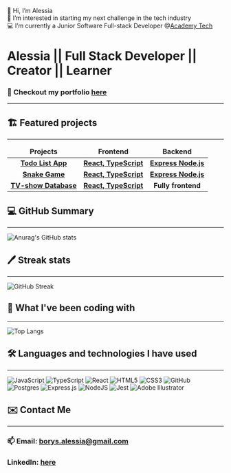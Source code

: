 👋 Hi, I’m Alessia  
👀 I’m interested in starting my next challenge in the tech industry  
💻 I’m currently a Junior Software Full-stack Developer @[Academy Tech](https://academy.tech/)  

# Alessia || Full Stack Developer || Creator || Learner 
### 🎨 Checkout my portfolio [here](https://alessiaborys.netlify.app/)
<hr>

## 🏗️ Featured projects
<hr>

<table>
  <thead align="center">
    <tr border: none;>
      <td><b>Projects</b></td>
      <td><b>Frontend</b></td>
      <td><b>Backend</b></td>
      <!--<td><b>Documentation</b></td>-->
    </tr>
  </thead>
  <tbody>
  <tbody align="center">
     <tr>
      <td><a href="https://to-do-full-stack.netlify.app" target="_blank"><b>Todo List App<b></a></td>
      <td><a href="https://github.com/alessiasHUB/to-do-front"><b>React, TypeScript</b></a></td>
      <td><a href="https://github.com/alessiasHUB/to-do-back"><b>Express Node.js</b></a></td>
      <!--<td><a href="addlinkhere"><b>Documentation</b></a></td>-->
    </tr>
    <tr>
      <td><a href="https://my-great-snake-game.netlify.app/" target="_blank"><b>Snake Game<b></a></td>
      <td><a href="https://github.com/alessiasHUB/snake-front/"><b>React, TypeScript</b></a></td>
      <td><a href="https://github.com/alessiasHUB/snake-back"><b>Express Node.js</b></a></td>
      <!--<td><a href="addlinkhere"><b>Documentation</b></a></td>-->
    </tr>
    <tr>
      <td><a href="https://tv-shows-project-alli-maria.netlify.app/" target="_blank"><b>TV-show Database<b></a></td>
      <td><a href="https://github.com/mariatens/tv-shows-project"><b>React, TypeScript</b></a></td>
      <td><b>Fully frontend</b></a></td>
      <!--<td><a href="addlinkhere"><b>Documentation</b></a></td>-->
    </tr>
  </tbody>
</table>


## 💻 GitHub Summary
<hr>

![Anurag's GitHub stats](https://github-readme-stats.vercel.app/api?username=alessiashub&count_private=true&show_icons=true&theme=midnight-purple&card_width=550)

## 🖊️ Streak stats

<hr>

![GitHub Streak](https://streak-stats.demolab.com/?user=alessiashub&theme=midnight-purple)

## 🧰 What I've been coding with

<hr>

![Top Langs](https://github-readme-stats.vercel.app/api/top-langs/?username=alessiashub&layout=compact&theme=midnight-purple&card_width=500)


## 🛠️ Languages and technologies I have used
<hr>

![JavaScript](https://img.shields.io/badge/javascript-%23323330.svg?style=for-the-badge&logo=javascript&logoColor=%23F7DF1E)
![TypeScript](https://img.shields.io/badge/typescript-%23007ACC.svg?style=for-the-badge&logo=typescript&logoColor=white)
![React](https://img.shields.io/badge/react-%2320232a.svg?style=for-the-badge&logo=react&logoColor=%2361DAFB)
![HTML5](https://img.shields.io/badge/html5-%23E34F26.svg?style=for-the-badge&logo=html5&logoColor=white)
![CSS3](https://img.shields.io/badge/css3-%231572B6.svg?style=for-the-badge&logo=css3&logoColor=white)
![GitHub](https://img.shields.io/badge/github-%23121011.svg?style=for-the-badge&logo=github&logoColor=white)
![Postgres](https://img.shields.io/badge/postgres-%23316192.svg?style=for-the-badge&logo=postgresql&logoColor=white)
![Express.js](https://img.shields.io/badge/express.js-%23404d59.svg?style=for-the-badge&logo=express&logoColor=%2361DAFB)
![NodeJS](https://img.shields.io/badge/node.js-6DA55F?style=for-the-badge&logo=node.js&logoColor=white)
![Jest](https://img.shields.io/badge/-jest-%23C21325?style=for-the-badge&logo=jest&logoColor=white)
![Adobe Illustrator](https://img.shields.io/badge/adobe%20illustrator-%23FF9A00.svg?style=for-the-badge&logo=adobe%20illustrator&logoColor=white)




## ✉️ Contact Me
<hr>

### 📫 Email: [borys.alessia@gmail.com](mailto:borys.alessia@gmail.com)
### LinkedIn: [here](https://www.linkedin.com/in/alessiaborys/)

